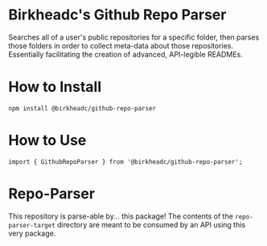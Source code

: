 # Birkheadc's Github Repo Parser

Searches all of a user's public repositories for a specific folder, then parses those folders in order to collect meta-data about those repositories. Essentially facilitating the creation of advanced, API-legible READMEs.

# How to Install
`npm install @birkheadc/github-repo-parser`

# How to Use
```
import { GithubRepoParser } from '@birkheadc/github-repo-parser';

```


# Repo-Parser

This repository is parse-able by... this package! The contents of the `repo-parser-target` directory are meant to be consumed by an API using this very package.